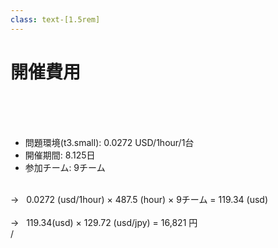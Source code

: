 ```yaml
---
class: text-[1.5rem]
---
```


# 開催費用

<br />
<br />
<br />

- 問題環境(t3.small): <span class="text-[red]">0.0272</span> USD/1hour/1台
- 開催期間: <span class="text-[red]">8.125</span>日
- 参加チーム: <span class="text-[red]">9</span>チーム


<br />

<div class="text-3xl text-[black]">
<div v-click="1">
→&nbsp;&nbsp;
0.0272 (usd/1hour) × 487.5 (hour) × 9チーム = 119.34 (usd)
</div>
<br />
<div v-click="2">
→&nbsp;&nbsp;
119.34(usd) × 129.72 (usd/jpy) = <span class="text-5xl text-[red]">16,821</span> 円
</div>
</div>



<div
  class="absolute bottom-[1rem] right-[1rem] text-[1rem] z-20"
>
  <SlideCurrentNo /> / <SlidesTotal />
</div>

<!--
Note
-->